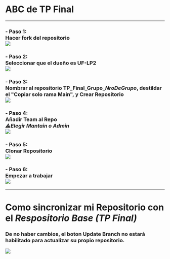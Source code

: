 # ABC de TP Final
---
### - Paso 1:<br>Hacer fork del repositorio<br><img src = "https://bit.ly/3zOA427" >

### - Paso 2:<br>Seleccionar que el dueño es UF-LP2<br><img src = "https://i.imgur.com/71PIbY8.png" >

### - Paso 3:<br>Nombrar al repositorio <b>TP_Final_Grupo_*NroDeGrupo*</b>, destildar el "Copiar solo rama Main", y Crear Repositorio<br><img src = "https://i.imgur.com/LojLgVV.png" >

### - Paso 4:<br>Añadir Team al Repo<br><i>⚠️Elegir Mantain o Admin</i><br><img src = "https://i.imgur.com/3Sp08U7.gif" >

### - Paso 5:<br>Clonar Repositorio<br><img src = "https://i.imgur.com/mDkburt.png" >

### - Paso 6:<br>Empezar a trabajar<br><img src = "https://media4.giphy.com/media/iIqmM5tTjmpOB9mpbn/giphy.gif" >

---

# Como sincronizar <b>mi Repositorio</b> con el <i>Respositorio Base (TP Final)</i>
### De no haber cambios, el boton <b>Update Branch</b> no estará habilitado para actualizar su propio repositorio.
<img src = "https://i.imgur.com/FeJzxxc.png" >